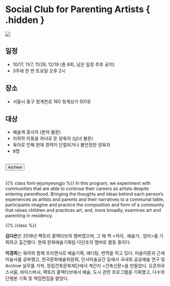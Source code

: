 # Social Club for Parenting Artists { .hidden }

<div class="lg:flex">
<div class="lg:flex-1 lg:py-8">
<img class="lg:w-5/6 m-auto" src="/images/program_parenting.jpg">
<br/>
</div>

<div class="lg:flex-1 lg:px-8 lg:py-8">

## **일정**
 - 10/17, 11/7, 11/28, 12/19 (총 8회, 남은 일정 추후 공지)
 - 3주에 한 번 토요일 오후  2시

## **장소**
 - 서울시 중구 청계천로 160 청계상가 501호

## **대상**
 - 예술계 종사자 (분야 불문)
 - 미취학 아동을 자녀로 둔 양육자 (남녀 불문)
 - 육아로 인해 현재 경력이 단절되거나 불안정한 양육자
 - 8명

<br/>
<!-- <a href="https://docs.google.com/forms/d/1ji6b5nazbT6YMK4v7leoak4nGTKBJS8EAzNHglLPxA8/edit" target="_blank"> -->
<!-- <button class="bg-black text-white border border-black rounded p-1 over:bg-gray-10 over:text-black">신청하기</button> -->
<!-- </a> -->

<!-- button class="bg-black text-white border border-black rounded p-1 over:bg-gray-10 over:text-black">모집완료</button> -->

<a href="/archive/3">
<button class="bg-black text-white border border-black rounded p-1 over:bg-gray-10 over:text-black">Archive</button>
</a>


</div>
</div>

<br/>

{{% class font-jejumyeongjo %}}
In this program, we experiment with communities that are able to continue their careers as artists despite entering parenthood. Bringing the thoughts and ideas behind each person’s experiences as artists and parents and their narratives to a communal table, participants imagine and practice the composition and form of a community that raises children and practices art, and, more broadly, examines art and parenting in residency.

{{% /class %}}


**김다은**은 2018년 팩토리 콜렉티브의 멤버였으며, 그 해 책 <자아, 예술가, 엄마>를 기획하고 출간했다. 현재 문화예술기획팀 다단조의 멤버로 활동 중이다.

**이경희**는 육아와 함께 프리랜서로 예술기획, 에디팅, 번역을 하고 있다. 미술이론과 근세미술사를 공부했고, 한국문화예술위원회, 인사미술공간 등에서 국내외 공공예술 연구 및 Archive 실무를 거쳐, 정림건축문화재단에서 계간지 <건축신문>을 만들었다. 오픈하우스서울, 바이스버사, 팩토리 콜렉티브에서 예술, 도시 관련 프로그램을 기획했고, 다수의 단행본 기획 및 책임편집을 맡았다.
